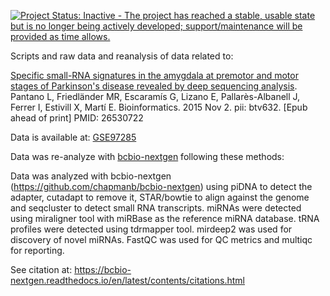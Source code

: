 [![Project Status: Inactive - The project has reached a stable, usable state but is no longer being actively developed; support/maintenance will be provided as time allows.](http://www.repostatus.org/badges/latest/inactive.svg)](http://www.repostatus.org/#inactive)


Scripts and raw data and reanalysis of data related to:

[Specific small-RNA signatures in the amygdala at premotor and motor stages of Parkinson's disease revealed by deep sequencing analysis](https://academic.oup.com/bioinformatics/article-lookup/doi/10.1093/bioinformatics/btv632). Pantano L, Friedländer MR, Escaramís G, Lizano E, Pallarès-Albanell J, Ferrer I, Estivill X, Martí E. Bioinformatics. 2015 Nov 2. pii: btv632. [Epub ahead of print] PMID: 26530722

Data is available at: [GSE97285](https://www.ncbi.nlm.nih.gov/geo/query/acc.cgi?acc=GSE97285)


Data was re-analyze with [bcbio-nextgen](https://bcbio-nextgen.readthedocs.io/en/latest/) following these methods:


Data was analyzed with bcbio-nextgen (https://github.com/chapmanb/bcbio-nextgen)
using piDNA to detect the adapter, cutadapt to remove it, STAR/bowtie to align against
the genome and seqcluster to detect small RNA transcripts. miRNAs were detected using
miraligner tool with miRBase as the reference miRNA database. tRNA profiles were
detected using tdrmapper tool. mirdeep2 was used for discovery of novel miRNAs. FastQC
was used for QC metrics and multiqc for reporting.

See citation at: https://bcbio-nextgen.readthedocs.io/en/latest/contents/citations.html
